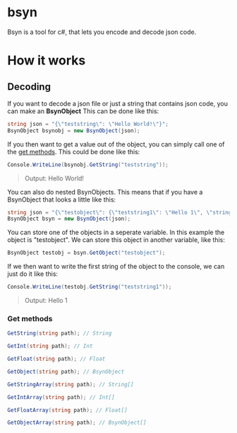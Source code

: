 # bsyn
Bsyn is a tool for c#, that lets you encode and decode json code.

# How it works
## Decoding
If you want to decode a json file or just a string that contains json code, you can make an **BsynObject**
This can be done like this:
```c#
string json = "{\"teststring\": \"Hello World!\"}";
BsynObject bsynobj = new BsynObject(json);
```

If you then want to get a value out of the object, you can simply call one of the [get methods](#get-methods).
This could be done like this:
```c#
Console.WriteLine(bsynobj.GetString("teststring"));
```
> Output: Hello World!

You can also do nested BsynObjects. This means that if you have a BsynObject that looks a little like this:
```c#
string json = "{\"testobject\": {\"teststring1\": \"Hello 1\", \"stringstring2\": \"Hello 2\"}}";
BsynObject bsyn = new BsynObject(json);
```
You can store one of the objects in a seperate variable. In this example the object is "testobject". We can store this object in another variable, like this:
```c#
BsynObject testobj = bsyn.GetObject("testobject");
```
If we then want to write the first string of the object to the console, we can just do it like this:
```c#
Console.WriteLine(testobj.GetString("teststring1"));
```
> Output: Hello 1

### Get methods
```c#
GetString(string path); // String
```
```c#
GetInt(string path); // Int
```
```c#
GetFloat(string path); // Float
```
```c#
GetObject(string path); // BsynObject
```
```c#
GetStringArray(string path); // String[]
```
```c#
GetIntArray(string path); // Int[]
```
```c#
GetFloatArray(string path); // Float[]
```
```c#
GetObjectArray(string path); // BsynObject[]
```
